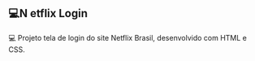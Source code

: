 ##  💻N etflix Login



   💻 Projeto tela de login do site Netflix Brasil, desenvolvido com HTML e CSS.



